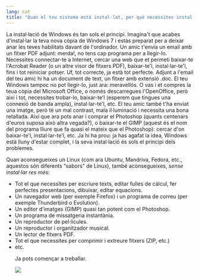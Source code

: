 ```yaml
---
lang: cat
title: "Quan el teu sistema està instal·lat, per què necessites instal·lar <i>encara</i> més coses?"
---
```


La instal·lació de Windows és tan sols el principi. Imagina't que 
acabes d'instal·lar la teva nova còpia de Windows 7 i estàs preparat 
per a deixar anar les teves habilitats davant de l'ordinador. Un amic 
t'envia un email amb un fitxer PDF adjunt: merda!, no tens cap programa 
per a llegir-lo. Necessites connectar-te a Internet, cercar una web que 
et permeti baixar-te l'Acrobat Reader (o un altre visor de fitxers PDF), 
baixar-te'l, instal·lar-te'l, fins i tot reiniciar potser. Uf, tot 
correcte, ja està tot perfecte. Adjunt a l'email del teu amic hi ha un 
document de text, un fitxer amb extensió .doc. El teu Windows tampoc no 
pot llegir-lo, just ara: meravellós. O vas i et compres la teua còpia 
del Microsoft Office, o només descarregues l'OpenOffice, però així i 
tot, necessites trobar-lo, baixar-te'l (esperem que tingues una connexió 
de banda ampla), instal·lar-te'l, etc. El teu amic també t'ha enviat una 
imatge, però té un mal contrast, mala il·luminació i necessita una bona 
retallada. Així que ara pots anar i comprar el Photoshop (quants 
centenars d'euros suposa això altra vegada?), o baixar-te el GIMP 
(aquest és el nom del programa lliure que fa quasi el mateix que el 
Photoshop): cercar d'on baixar-te'l, instal·lar-te'l, etc. Ja hi ha 
prou: ja has agafat la idea, Windows està lluny d'estar complet, i la 
seva instal·lació és sols el principi dels problemes.

Quan aconsegueixes un Linux (com ara Ubuntu, Mandriva, Fedora, etc., 
aquestos són diferents “sabors” de Linux), també aconsegueixes, <i>sense 
instal·lar res més</i>:

<ul>

<li>Tot el que necessites per escriure texts, editar fulles de càlcul, fer perfectes presentacions, dibuixar, editar equacions.</li>
<li>Un navegador web (per exemple Firefox) i un programa de correu (per exemple Thunderbird o Evolution).</li>
<li>Un editor d'imatges (GIMP) quasi tan potent com el Photoshop.</li>
<li>Un programa de missatgeria instantània.</li>
<li>Un reproductor de pel·lícules.</li>
<li>Un reproductor i organitzador musical.</li>
<li>Un lector de fitxers PDF.</li>
<li>Tot el que necessites per comprimir i extreure fitxers (ZIP, etc.)</li>
<li>etc.</li>

Ja pots començar a treballar.

<img src="Images/app_menu.png" />




